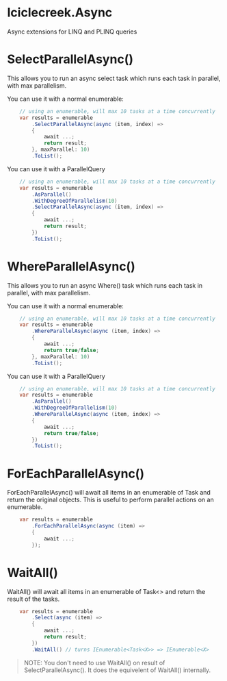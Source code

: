# Iciclecreek.Async
Async extensions for LINQ and PLINQ queries

# SelectParallelAsync() 
This allows you to run an async select task which runs each task in parallel, with max parallelism.

You can use it with a normal enumerable:
```csharp
    // using an enumerable, will max 10 tasks at a time concurrently
    var results = enumerable
        .SelectParallelAsync(async (item, index) =>
        {
            await ...;
            return result;
        }, maxParallel: 10)
        .ToList();
```

You can use it with a ParallelQuery
```csharp
    // using an enumerable, will max 10 tasks at a time concurrently
    var results = enumerable
        .AsParallel()
        .WithDegreeOfParallelism(10)
        .SelectParallelAsync(async (item, index) =>
        {
            await ...;
            return result;
        })
        .ToList();
```

# WhereParallelAsync() 
This allows you to run an async Where() task which runs each task in parallel, with max parallelism.

You can use it with a normal enumerable:
```csharp
    // using an enumerable, will max 10 tasks at a time concurrently
    var results = enumerable
        .WhereParallelAsync(async (item, index) =>
        {
            await ...;
            return true/false;
        }, maxParallel: 10)
        .ToList();
```

You can use it with a ParallelQuery
```csharp
    // using an enumerable, will max 10 tasks at a time concurrently
    var results = enumerable
        .AsParallel()
        .WithDegreeOfParallelism(10)
        .WhereParallelAsync(async (item, index) =>
        {
            await ...;
            return true/false;
        })
        .ToList();
```

# ForEachParallelAsync()
ForEachParallelAsync() will await all items in an enumerable of Task and return the original objects.
This is useful to perform parallel actions on an enumerable.

```csharp
    var results = enumerable
        .ForEachParallelAsync(async (item) => 
        {
            await ...;
        });
```

# WaitAll()
WaitAll() will await all items in an enumerable of Task<> and return the result of the tasks.

```csharp
    var results = enumerable
        .Select(async (item) => 
        {
            await ...;
            return result;
        })
        .WaitAll() // turns IEnumerable<Task<X>> => IEnumerable<X>
```

> NOTE: You don't need to use WaitAll() on result of SelectParallelAsync(). It does the equivelent of WaitAll() internally.

